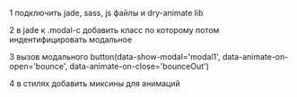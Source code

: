 1 подключить jade, sass, js файлы и dry-animate lib

2 в jade к .modal-c добавить класс по которому потом индентифицировать модальное

3 вызов модального 
button(data-show-modal='modal1', data-animate-on-open='bounce', data-animate-on-close='bounceOut')

4 в стилях добавить миксины для анимаций
